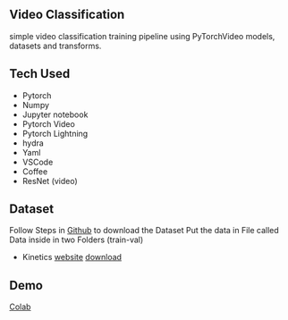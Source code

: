 
## Video Classification 
 simple video classification training pipeline using PyTorchVideo models, datasets and transforms. 

 
## Tech Used

 - Pytorch
 - Numpy 
 - Jupyter notebook
 - Pytorch Video
 - Pytorch Lightning
 - hydra
 - Yaml
 - VSCode
 - Coffee
 - ResNet (video)
## Dataset
Follow Steps in [Github](https://github.com/activitynet/ActivityNet/tree/master/Crawler/Kinetics) to download the Dataset
Put the data in File called Data inside in two Folders (train-val)
- Kinetics [website](https://deepmind.com/research/open-source/kinetics) [download](https://github.com/activitynet/ActivityNet/tree/master/Crawler/Kinetics)


## Demo

[Colab](https://colab.research.google.com/github/MoAbeds/computer-Vision/blob/colabs/Video-classification.ipynb)